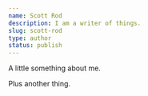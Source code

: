 ```yaml
---
name: Scott Rod
description: I am a writer of things.
slug: scott-rod
type: author
status: publish
---
```


A little something about me.

Plus another thing.
